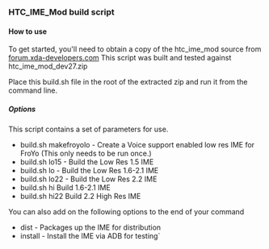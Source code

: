 ### HTC_IME_Mod build script

#### How to use

To get started, you'll need to obtain a copy of the htc_ime_mod source from 
[forum.xda-developers.com](http://forum.xda-developers.com/ "xda") This script was built and tested against htc_ime_mod_dev27.zip

Place this build.sh file in the root of the extracted zip and run it from the command line.

##### Options

This script contains a set of parameters for use.

* build.sh makefroyolo - Create a Voice support enabled low res IME for FroYo (This only needs to be run once.)  
* build.sh lo15 - Build the Low Res 1.5 IME
* build.sh lo - Build the Low Res 1.6-2.1 IME
* build.sh lo22 - Build the Low Res 2.2 IME
* build.sh hi Build 1.6-2.1 IME
* build.sh hi22 Build 2.2 High Res IME

You can also add on the following options to the end of your command

* dist - Packages up the IME for distribution
* install - Install the IME via ADB for testing`